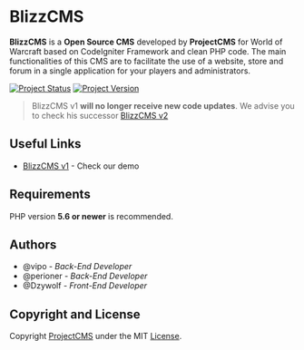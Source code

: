 # BlizzCMS
**BlizzCMS** is a **Open Source CMS** developed by **ProjectCMS** for World of Warcraft based on CodeIgniter Framework and clean PHP code. The main functionalities of this CMS are to facilitate the use of a website, store and forum in a single application for your players and administrators.

[![Project Status](https://img.shields.io/badge/Status-Finished-red.svg?style=flat-square)](#)
[![Project Version](https://img.shields.io/badge/Version-1.0.0-green.svg?style=flat-square)](#)

>  BlizzCMS v1 **will no longer receive new code updates**. We advise you to check his successor [BlizzCMS v2](https://gitlab.com/ProjectCMS/BlizzCMSv2)

## Useful Links

* [BlizzCMS v1](https://blizzcms.projectcms.net/) - Check our demo

## Requirements

PHP version **5.6 or newer** is recommended.

## Authors

* @vipo - *Back-End Developer*
* @perioner - *Back-End Developer*
* @Dzywolf - *Front-End Developer*

## Copyright and License

Copyright [ProjectCMS](https://projectcms.net) under the MIT [License](LICENSE).
